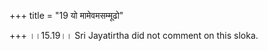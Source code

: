 +++
title = "19 यो मामेवमसम्मूढो"

+++
।।15.19।। Sri Jayatirtha did not comment on this sloka.  
  
